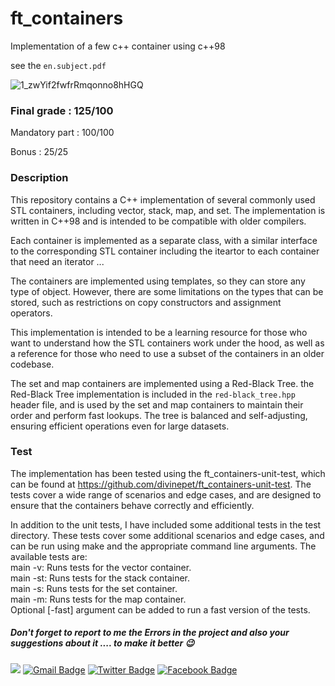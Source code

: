 # ft_containers
Implementation  of a few c++ container using c++98

   see the ``en.subject.pdf``
   
![1_zwYif2fwfrRmqonno8hHGQ](https://user-images.githubusercontent.com/94039533/221577488-9eb2b605-aa04-42c3-80d8-4c42e1913dbe.png)

### Final grade : 125/100

Mandatory part : 100/100

Bonus : 25/25

### Description
   This repository contains a C++ implementation of several commonly used STL containers, including vector, stack, map, and set.
  The implementation is written in C++98 and is intended to be compatible with older compilers.
  
   Each container is implemented as a separate class, with a similar interface to the corresponding
  STL container including the iteartor to each container that need an iterator ...
  
   The containers are implemented using templates, so they can store any type of object. However,
  there are some limitations on the types that can be stored, such as restrictions on copy constructors and assignment operators.
  
   This implementation is intended to be a learning resource for those who want to understand how the STL containers work under the hood,
  as well as a reference for those who need to use a subset of the containers in an older codebase.
  
   The set and map containers are implemented using a Red-Black Tree.  the Red-Black Tree implementation is included in the ``red-black_tree.hpp`` header file,
  and is used by the set and map containers to maintain their order and perform fast lookups. The tree is balanced and self-adjusting, 
  ensuring efficient operations even for large datasets.
  
### Test
  The implementation has been tested using the ft_containers-unit-test, which can be found at https://github.com/divinepet/ft_containers-unit-test. 
  The tests cover a wide range of scenarios and edge cases, and are designed to ensure that the containers behave correctly and efficiently.
  
  In addition to the unit tests, I have included some additional tests in the test directory. These tests cover some additional scenarios and edge cases, and can be run using make and the appropriate command line arguments. The available tests are:<br>
   main -v: Runs tests for the vector container.<br>
   main -st: Runs tests for the stack container.<br>
   main -s: Runs tests for the set container.<br>
   main -m: Runs tests for the map container.<br>
   Optional [-fast] argument can be added to run a fast version of the tests.<br>
   ##### Don't forget to report to me the Errors in the project and also your suggestions about it .... to make it better 😉
   <a href="https://github.com/C0M-M4ND0" target="_blank"><img src="https://img.shields.io/badge/github-000000?style=flat-square&logo=Github&logoColor=white"/></a>
   [![Gmail Badge](https://img.shields.io/badge/-Gmail-d14836?style=flat-square&logo=Gmail&logoColor=white&link=mailto:omarabdelhadi1337@gmail.com)](mailto:omarabdelhadi1337@gmail.com)
   [![Twitter Badge](https://img.shields.io/badge/-Twitter-1c89f0?style=flat-square&logo=twitter&logoColor=white&link=https://twitter.com/C0M_M4ND0/)](https://twitter.com/C0M_M4ND0/)
   [![Facebook Badge](https://img.shields.io/badge/-Facebook-1c89f0?style=flat-square&logo=facebook&logoColor=white&link=https://www.facebook.com/profile.php?id=100086280574052)](https://www.facebook.com/profile.php?id=100086280574052)
